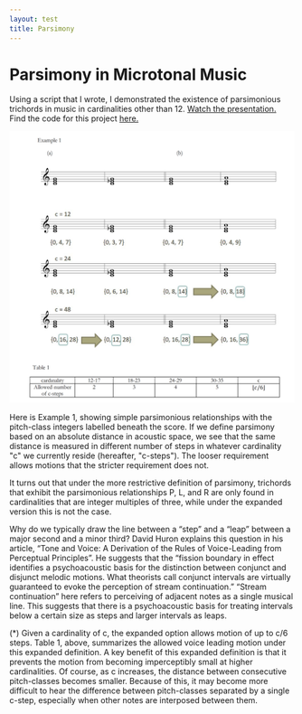 ```yaml
---
layout: test
title: Parsimony
---
```


# Parsimony in Microtonal Music

Using a script that I wrote, I demonstrated the existence of parsimonious trichords in music in cardinalities other than 12. [Watch the presentation.](https://youtu.be/nT_NuaeOyCs) Find the code for this project [here.](https://github.com/ghartmann4/parsimony)

![image](./assets/img/parsimony.png)

Here is Example 1, showing simple parsimonious relationships with the pitch-class integers labelled beneath the score. If we define parsimony based on an absolute distance in acoustic space, we see that the same distance is measured in different number of steps in whatever cardinality "c" we currently reside (hereafter, "c-steps"). The looser requirement allows motions that the stricter requirement does not.

It turns out that under the more restrictive definition of parsimony, trichords that exhibit the parsimonious relationships P, L, and R are only found in cardinalities that are integer multiples of three, while under the expanded version this is not the case.

Why do we typically draw the line between a “step” and a “leap” between a major second and a minor third? David Huron explains this question in his article, “Tone and Voice: A Derivation of the Rules of Voice-Leading from Perceptual Principles”. He suggests that the “fission boundary in effect identifies a psychoacoustic basis for the distinction between conjunct and disjunct melodic motions. What theorists call conjunct intervals are virtually guaranteed to evoke the perception of stream continuation.” “Stream continuation” here refers to perceiving of adjacent notes as a single musical line. This suggests that there is a psychoacoustic basis for treating intervals below a certain size as steps­­ and larger intervals as leaps.

(*) Given a cardinality of c, the expanded option allows motion of up to c/6 steps. Table 1, above, summarizes the allowed voice leading motion under this expanded definition. A key benefit of this expanded definition is that it prevents the motion from becoming imperceptibly small at higher cardinalities. Of course, as c increases, the distance between consecutive pitch-classes becomes smaller. Because of this, it may become more difficult to hear the difference between pitch-classes separated by a single c-step, especially when other notes are interposed between them. 


